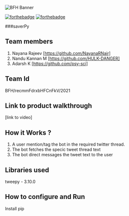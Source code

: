 ![BFH Banner](https://trello-attachments.s3.amazonaws.com/542e9c6316504d5797afbfb9/542e9c6316504d5797afbfc1/39dee8d993841943b5723510ce663233/Frame_19.png)

[![forthebadge](https://forthebadge.com/images/badges/made-with-python.svg)](https://forthebadge.com)
[![forthebadge](https://forthebadge.com/images/badges/built-with-love.svg)](https://forthebadge.com)

###saverPy
## Team members
1. Nayana Rajeev [https://github.com/NayanaRNair]
2. Nandu Kannan M [https://github.com/HULK-DANGER]
3. Adarsh K [https://github.com/psy-sci]
## Team Id
BFH/recmmFdrxbHFCnFkV/2021
## Link to product walkthrough
[link to video]
## How it Works ?
1. A user mention/tag the bot in the required twitter thread. 
2. The bot fetches the specic tweet thread text
3. The bot direct messages the tweet text to the user
## Libraries used
tweepy - 3.10.0
## How to configure and Run
Install pip

